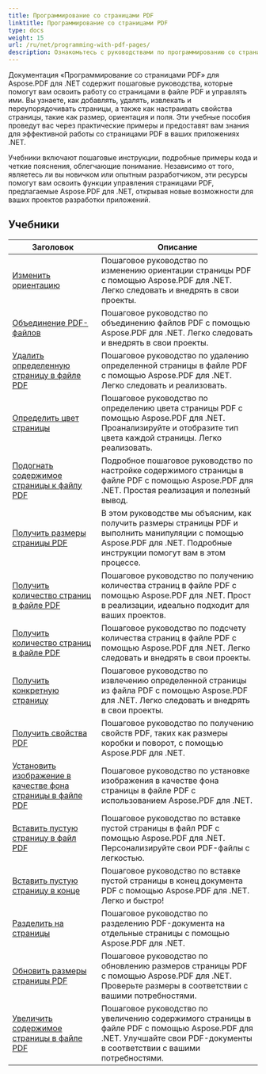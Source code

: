 ```yaml
---
title: Программирование со страницами PDF
linktitle: Программирование со страницами PDF
type: docs
weight: 15
url: /ru/net/programming-with-pdf-pages/
description: Ознакомьтесь с руководствами по программированию со страницами PDF, используя Aspose.PDF для .NET. Узнайте, как манипулировать и настраивать страницы PDF-файлов.
---
```

Документация «Программирование со страницами PDF» для Aspose.PDF для .NET содержит пошаговые руководства, которые помогут вам освоить работу со страницами в файле PDF и управлять ими. Вы узнаете, как добавлять, удалять, извлекать и переупорядочивать страницы, а также как настраивать свойства страницы, такие как размер, ориентация и поля. Эти учебные пособия проведут вас через практические примеры и предоставят вам знания для эффективной работы со страницами PDF в ваших приложениях .NET.

Учебники включают пошаговые инструкции, подробные примеры кода и четкие пояснения, облегчающие понимание. Независимо от того, являетесь ли вы новичком или опытным разработчиком, эти ресурсы помогут вам освоить функции управления страницами PDF, предлагаемые Aspose.PDF для .NET, открывая новые возможности для ваших проектов разработки приложений.

## Учебники
| Заголовок | Описание |
| --- | --- | 
| [Изменить ориентацию](./change-orientation/) | Пошаговое руководство по изменению ориентации страницы PDF с помощью Aspose.PDF для .NET. Легко следовать и внедрять в свои проекты. |  
| [Объединение PDF-файлов](./concatenate-pdf-files/) | Пошаговое руководство по объединению файлов PDF с помощью Aspose.PDF для .NET. Легко следовать и внедрять в свои проекты. |  
| [Удалить определенную страницу в файле PDF](./delete-particular-page/) | Пошаговое руководство по удалению определенной страницы в файле PDF с помощью Aspose.PDF для .NET. Легко следовать и реализовать. |  
| [Определить цвет страницы](./determine-page-color/) | Пошаговое руководство по определению цвета страницы PDF с помощью Aspose.PDF для .NET. Проанализируйте и отобразите тип цвета каждой страницы. Легко реализовать. |  
| [Подогнать содержимое страницы к файлу PDF](./fit-page-contents/) | Подробное пошаговое руководство по настройке содержимого страницы в файле PDF с помощью Aspose.PDF для .NET. Простая реализация и полезный вывод. |  
| [Получить размеры страницы PDF](./get-dimensions/) | В этом руководстве мы объясним, как получить размеры страницы PDF и выполнить манипуляции с помощью Aspose.PDF для .NET. Подробные инструкции помогут вам в этом процессе. |  
| [Получить количество страниц в файле PDF](./get-number-of-pages/) | Пошаговое руководство по получению количества страниц в файле PDF с помощью Aspose.PDF для .NET. Прост в реализации, идеально подходит для ваших проектов. |  
| [Получить количество страниц в файле PDF](./get-page-count/) | Пошаговое руководство по подсчету количества страниц в файле PDF с помощью Aspose.PDF для .NET. Легко следовать и внедрять в свои проекты. |  
| [Получить конкретную страницу](./get-particular-page/) | Пошаговое руководство по извлечению определенной страницы из файла PDF с помощью Aspose.PDF для .NET. Легко следовать и внедрять в свои проекты. |  
| [Получить свойства PDF](./get-properties/) | Пошаговое руководство по получению свойств PDF, таких как размеры коробки и поворот, с помощью Aspose.PDF для .NET. |  
| [Установить изображение в качестве фона страницы в файле PDF](./image-as-background/) | Пошаговое руководство по установке изображения в качестве фона страницы в файле PDF с использованием Aspose.PDF для .NET. |  
| [Вставить пустую страницу в файл PDF](./insert-empty-page/) | Пошаговое руководство по вставке пустой страницы в файл PDF с помощью Aspose.PDF для .NET. Персонализируйте свои PDF-файлы с легкостью. |  
| [Вставить пустую страницу в конце](./insert-empty-page-at-end/) | Пошаговое руководство по вставке пустой страницы в конец документа PDF с помощью Aspose.PDF для .NET. Легко и быстро! |  
| [Разделить на страницы](./split-to-pages/) | Пошаговое руководство по разделению PDF-документа на отдельные страницы с помощью Aspose.PDF для .NET. |  
| [Обновить размеры страницы PDF](./update-dimensions/) | Пошаговое руководство по обновлению размеров страницы PDF с помощью Aspose.PDF для .NET. Проверьте размеры в соответствии с вашими потребностями. |  
| [Увеличить содержимое страницы в файле PDF](./zoom-to-page-contents/) | Пошаговое руководство по увеличению содержимого страницы в файле PDF с помощью Aspose.PDF для .NET. Улучшайте свои PDF-документы в соответствии с вашими потребностями. |  